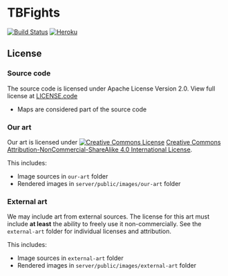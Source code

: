 # TBFights
[![Build Status](https://travis-ci.org/PolyGD/TBFights.svg?branch=master)](https://travis-ci.org/PolyGD/TBFights)
[![Heroku](https://heroku-badge.herokuapp.com/?app=heroku-badge)](https://heroku-badge.herokuapp.com/?app=heroku-badge)

## License
### Source code
The source code is licensed under Apache License Version 2.0. View full license at [LICENSE.code](LICENSE.code)

- Maps are considered part of the source code

### Our art
Our art is licensed under [![Creative Commons License](https://i.creativecommons.org/l/by-nc-sa/4.0/88x31.png)](http://creativecommons.org/licenses/by-nc-sa/4.0/) [Creative Commons Attribution-NonCommercial-ShareAlike 4.0 International License](http://creativecommons.org/licenses/by-nc-sa/4.0/).

This includes:

- Image sources in `our-art` folder
- Rendered images in `server/public/images/our-art` folder

### External art
We may include art from external sources. The license for this art must include **at least** the ability to freely use it non-commercially. 
See the `external-art` folder for individual licenses and attribution.

This includes:

- Image sources in `external-art` folder
- Rendered images in `server/public/images/external-art` folder